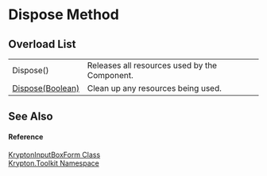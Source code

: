 # Dispose Method


## Overload List
<table>
<tr>
<td>Dispose()</td>
<td>Releases all resources used by the Component.</td></tr>
<tr>
<td><a href="e7836946-f808-9b07-b207-b044fb9fc943.md">Dispose(Boolean)</a></td>
<td>Clean up any resources being used.</td></tr>
</table>

## See Also


#### Reference
<a href="13d086ea-44be-564a-4ba5-678cedb2582d.md">KryptonInputBoxForm Class</a>  
<a href="79d2eac2-21f4-54ff-7552-b20c33c30600.md">Krypton.Toolkit Namespace</a>  
